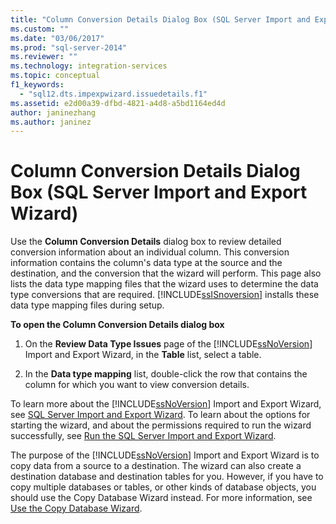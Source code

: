 ```yaml
---
title: "Column Conversion Details Dialog Box (SQL Server Import and Export Wizard) | Microsoft Docs"
ms.custom: ""
ms.date: "03/06/2017"
ms.prod: "sql-server-2014"
ms.reviewer: ""
ms.technology: integration-services
ms.topic: conceptual
f1_keywords: 
  - "sql12.dts.impexpwizard.issuedetails.f1"
ms.assetid: e2d00a39-dfbd-4821-a4d8-a5bd1164ed4d
author: janinezhang
ms.author: janinez
---
```

# Column Conversion Details Dialog Box (SQL Server Import and Export Wizard)
  Use the **Column Conversion Details** dialog box to review detailed conversion information about an individual column. This conversion information contains the column's data type at the source and the destination, and the conversion that the wizard will perform. This page also lists the data type mapping files that the wizard uses to determine the data type conversions that are required. [!INCLUDE[ssISnoversion](../../includes/ssisnoversion-md.md)] installs these data type mapping files during setup.  
  
 **To open the Column Conversion Details dialog box**  
  
1.  On the **Review Data Type Issues** page of the [!INCLUDE[ssNoVersion](../../includes/ssnoversion-md.md)] Import and Export Wizard, in the **Table** list, select a table.  
  
2.  In the **Data type mapping** list, double-click the row that contains the column for which you want to view conversion details.  
  
 To learn more about the [!INCLUDE[ssNoVersion](../../includes/ssnoversion-md.md)] Import and Export Wizard, see [SQL Server Import and Export Wizard](import-and-export-data-with-the-sql-server-import-and-export-wizard.md). To learn about the options for starting the wizard, and about the permissions required to run the wizard successfully, see [Run the SQL Server Import and Export Wizard](start-the-sql-server-import-and-export-wizard.md).  
  
 The purpose of the [!INCLUDE[ssNoVersion](../../includes/ssnoversion-md.md)] Import and Export Wizard is to copy data from a source to a destination. The wizard can also create a destination database and destination tables for you. However, if you have to copy multiple databases or tables, or other kinds of database objects, you should use the Copy Database Wizard instead. For more information, see [Use the Copy Database Wizard](../../relational-databases/databases/use-the-copy-database-wizard.md).  
  
  
